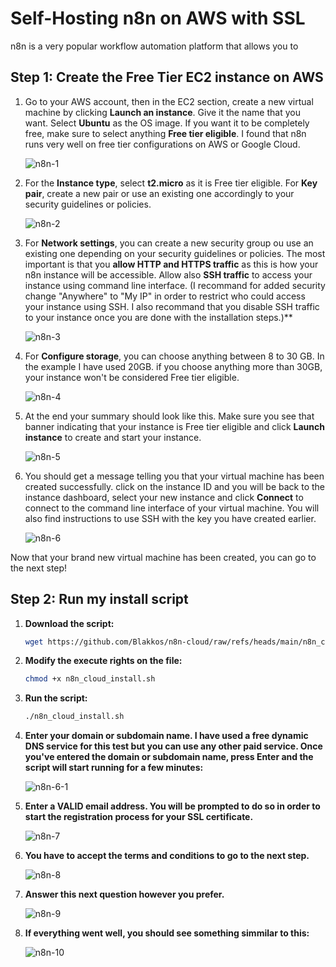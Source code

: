 # Self-Hosting n8n on AWS with SSL 

n8n is a very popular workflow automation platform that allows you to 


## Step 1: Create the Free Tier EC2 instance on AWS

1. Go to your AWS account, then in the EC2 section, create a new virtual machine by clicking **Launch an instance**. Give it the name that you want. Select **Ubuntu** as the OS image. If you want it to be completely free, make sure to select anything **Free tier eligible**. I found that n8n runs very well on free tier configurations on AWS or Google Cloud.

   ![n8n-1](https://github.com/user-attachments/assets/ed753513-db72-4f61-abc0-2a4d76db7c8c)

2. For the **Instance type**, select **t2.micro** as it is Free tier eligible. For **Key pair**, create a new pair or use an existing one accordingly to your security guidelines or policies.

   ![n8n-2](https://github.com/user-attachments/assets/06600e61-c82b-4f60-aeee-c9c906053b50)

3. For **Network settings**, you can create a new security group ou use an existing one depending on your security guidelines or policies. The most important is that you **allow HTTP and HTTPS traffic** as this is how your n8n instance will be accessible. Allow also **SSH traffic** to access your instance using command line interface. (I recommand for added security change "Anywhere" to "My IP" in order to restrict who could access your instance using SSH. I also recommand that you disable SSH traffic to your instance once you are done with the installation steps.)**

   ![n8n-3](https://github.com/user-attachments/assets/87566f4c-ed36-4f14-bfc4-6aa0a65704ae)


4. For **Configure storage**, you can choose anything between 8 to 30 GB. In the example I have used 20GB. if you choose anything more than 30GB, your instance won't be considered Free tier eligible.

   ![n8n-4](https://github.com/user-attachments/assets/610f23c6-2364-42eb-bb77-a7faedd52a1d)

5. At the end your summary should look like this. Make sure you see that banner indicating that your instance is Free tier eligible and click **Launch instance** to create and start your instance.
   
   ![n8n-5](https://github.com/user-attachments/assets/29f9590d-31e0-4689-a893-a81ea1344732)

6. You should get a message telling you that your virtual machine has been created successfully. click on the instance ID and you will be back to the instance dashboard, select your new instance and click **Connect** to connect to the command line interface of your virtual machine. You will also find instructions to use SSH with the key you have created earlier.

     ![n8n-6](https://github.com/user-attachments/assets/698baf4e-3386-4213-9985-acbdbb572c9b)

Now that your brand new virtual machine has been created, you can go to the next step!

## Step 2: Run my install script

1. **Download the script:**
   ```bash
   wget https://github.com/Blakkos/n8n-cloud/raw/refs/heads/main/n8n_cloud_install.sh


2. **Modify the execute rights on the file:**
   ```bash
   chmod +x n8n_cloud_install.sh


3. **Run the script:**
   ```bash
   ./n8n_cloud_install.sh


4. **Enter your domain or subdomain name. I have used a free dynamic DNS service for this test but you can use any other paid service. Once you've entered the domain or subdomain name, press Enter and the script will start running for a few minutes:**

   ![n8n-6-1](https://github.com/user-attachments/assets/f0a40a6a-76b9-43fa-a4a0-c0714ead2107)


5. **Enter a VALID email address. You will be prompted to do so in order to start the registration process for your SSL certificate.**

   ![n8n-7](https://github.com/user-attachments/assets/83b8cc10-a394-4188-baf7-6107bbe60863)


6. **You have to accept the terms and conditions to go to the next step.**

   ![n8n-8](https://github.com/user-attachments/assets/b8e33549-70e0-4db0-824e-8565338fc864)


7. **Answer this next question however you prefer.**
   
   ![n8n-9](https://github.com/user-attachments/assets/24b0f04b-b62a-4a65-bf50-72243ab1f900)


9. **If everything went well, you should see something simmilar to this:**

   ![n8n-10](https://github.com/user-attachments/assets/a16babfd-a65f-4a13-8754-d02952be324a)
